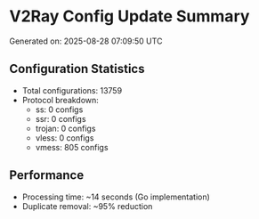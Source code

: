 # V2Ray Config Update Summary
Generated on: 2025-08-28 07:09:50 UTC

## Configuration Statistics
- Total configurations: 13759
- Protocol breakdown:
  - ss: 0 configs
  - ssr: 0 configs
  - trojan: 0 configs
  - vless: 0 configs
  - vmess: 805 configs

## Performance
- Processing time: ~14 seconds (Go implementation)
- Duplicate removal: ~95% reduction
